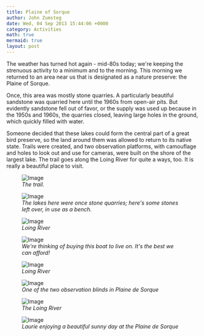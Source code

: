 ```yaml
---
title: Plaine of Sorque
author: John Zumsteg
date: Wed, 04 Sep 2013 15:44:06 +0000
category: Activities
math: true
mermaid: true
layout: post
---
```

The weather has turned hot again - mid-80s today; we're keeping the strenuous activity to a minimum and to the morning. This morning we returned to an area near us that is designated as a nature preserve: the Plaine of Sorque.

Once, this area was mostly stone quarries. A particularly beautiful sandstone was quarried here until the 1960s from open-air pits. But evidently sandstone fell out of favor, or the supply was used up because in the 1950s and 1960s, the quarries closed, leaving large holes in the ground, which quickly filled with water.

Someone decided that these lakes could form the central part of a great bird preserve, so the land around them was allowed to return to its native state. Trails were created, and two observation platforms, with camouflage and holes to look out and use for cameras, were built on the shore of the largest lake. The trail goes along the Loing River for quite a ways, too. It is really a beautiful place to visit.
<figure class = "portrait">
	<img src="{{"/assets/images/2013/09/DSC03982.jpg" | prepend: site.baseurl  }}" alt="Image" />
	<figcaption><em>The trail.</em></figcaption>
</figure>



<figure class = "portrait">
	<img src="{{"/assets/images/2013/09/DSC03984.jpg" | prepend: site.baseurl  }}" alt="Image" />
	<figcaption><em>The lakes here were once stone quarries; here's some stones left over, in use as a bench.</em></figcaption>
</figure>



<figure class = "portrait">
	<img src="{{"/assets/images/2013/09/DSC03989.jpg" | prepend: site.baseurl  }}" alt="Image" />
	<figcaption><em>Loing River</em></figcaption>
</figure>



<figure class = "landscape">
	<img src="{{"/assets/images/2013/09/DSC03993.jpg" | prepend: site.baseurl  }}" alt="Image" />
	<figcaption><em>We're thinking of buying this boat to live on. It's the best we can afford!</em></figcaption>
</figure>



<figure class = "landscape">
	<img src="{{"/assets/images/2013/09/DSC03996.jpg" | prepend: site.baseurl  }}" alt="Image" />
	<figcaption><em>Loing River</em></figcaption>
</figure>



<figure class = "landscape">
	<img src="{{"/assets/images/2013/09/DSC04003.jpg" | prepend: site.baseurl  }}" alt="Image" />
	<figcaption><em>One of the two observation blinds in Plaine de Sorque</em></figcaption>
</figure>



<figure class = "landscape">
	<img src="{{"/assets/images/2013/09/DSC04013.jpg" | prepend: site.baseurl  }}" alt="Image" />
	<figcaption><em>The Loing River</em></figcaption>
</figure>



<figure class = "landscape">
	<img src="{{"/assets/images/2013/09/DSC04025.jpg" | prepend: site.baseurl  }}" alt="Image" />
	<figcaption><em>Laurie enjoying a beautiful sunny day at the Plaine de Sorque</em></figcaption>
</figure>




